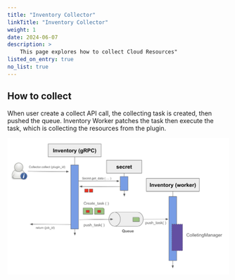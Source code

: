 ```yaml
---
title: "Inventory Collector"
linkTitle: "Inventory Collector"
weight: 1
date: 2024-06-07
description: >
    This page explores how to collect Cloud Resources"
listed_on_entry: true
no_list: true
---
```


## How to collect

When user create a collect API call, the collecting task is created, then pushed the queue. Inventory Worker patches the task then execute the task, which is collecting the resources from the plugin.

![collect](collector_step01.png)
